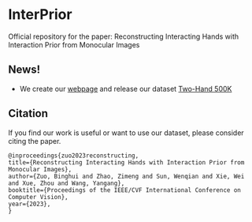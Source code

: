 # InterPrior
Official repository for the paper: Reconstructing Interacting Hands with Interaction Prior from Monocular Images

## News!
- We create our [webpage](https://www.yangangwang.com/papers/iccv2023_interprior/BinghuiZuo-ICCV2023_InterPrior.html) and release our dataset [Two-Hand 500K](https://drive.google.com/drive/folders/1ZyYTOEiUpEkNK4rDebxwoGVc6ND-meUL)


## Citation
If you find our work is useful or want to use our dataset, please consider citing the paper.
```
@inproceedings{zuo2023reconstructing,
title={Reconstructing Interacting Hands with Interaction Prior from Monocular Images},
author={Zuo, Binghui and Zhao, Zimeng and Sun, Wenqian and Xie, Wei and Xue, Zhou and Wang, Yangang},
booktitle={Proceedings of the IEEE/CVF International Conference on Computer Vision},
year={2023},
}
```
